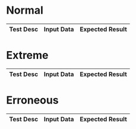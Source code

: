 # Normal
| Test Desc | Input Data | Expected Result | 
| --------- | ---------- | --------------- |
# Extreme
| Test Desc | Input Data | Expected Result | 
| --------- | ---------- | --------------- |
# Erroneous
| Test Desc | Input Data | Expected Result | 
| --------- | ---------- | --------------- |
